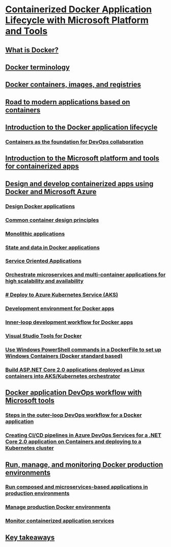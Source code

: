# [Containerized Docker Application Lifecycle with Microsoft Platform and Tools](index.md)

## [What is Docker?](what-is-docker.md)

## [Docker terminology](docker-terminology.md)

## [Docker containers, images, and registries](docker-containers-images-and-registries.md)

## [Road to modern applications based on containers](road-to-modern-applications-based-on-containers.md)

## [Introduction to the Docker application lifecycle](Docker-application-lifecycle/index.md)

### [Containers as the foundation for DevOps collaboration](Docker-application-lifecycle/containers-foundation-for-devops-collaboration.md)

## [Introduction to the Microsoft platform and tools for containerized apps](Microsoft-platform-tools-containerized-apps/index.md)

## [Design and develop containerized apps using Docker and Microsoft Azure](design-develop-containerized-apps/index.md)

### [Design Docker applications](design-develop-containerized-apps/design-docker-applications.md)

### [Common container design principles](design-develop-containerized-apps/common-container-design-principles.md)

### [Monolithic applications](design-develop-containerized-apps/monolithic-applications.md)

### [State and data in Docker applications](design-develop-containerized-apps/state-and-data-in-docker-applications.md)

### [Service Oriented Applications](design-develop-containerized-apps/soa-applications.md)

### [Orchestrate microservices and multi-container applications for high scalability and availability](design-develop-containerized-apps/orchestrate-high-scalability-availability.md)

### [# Deploy to Azure Kubernetes Service (AKS)](deploy-azure-kubernetes-service.md)

### [Development environment for Docker apps](design-develop-containerized-apps/docker-apps-development-environment.md)

### [Inner-loop development workflow for Docker apps](design-develop-containerized-apps/docker-apps-inner-loop-workflow.md)

### [Visual Studio Tools for Docker](design-develop-containerized-apps/visual-studio-tools-for-docker.md)

### [Use Windows PowerShell commands in a DockerFile to set up Windows Containers (Docker standard based)](design-develop-containerized-apps/set-up-windows-containers-with-powershell.md)

### [Build ASP.NET Core 2.0 applications deployed as Linux containers into AKS/Kubernetes orchestrator](design-develop-containerized-apps/build-aspnet-core-2.1-applications-linux-containers-aks-kubernetes.md)

## [Docker application DevOps workflow with Microsoft tools](docker-devops-workflow/index.md)

### [Steps in the outer-loop DevOps workflow for a Docker application](docker-devops-workflow/docker-application-outer-loop-devops-workflow.md)

### [Creating CI/CD pipelines in Azure DevOps Services for a .NET Core 2.0 application on Containers and deploying to a Kubernetes cluster](docker-devops-workflow/create-ci-cd-pipelines-azure-devops-services-aspnetcore-kubernetes.md)

## [Run, manage, and monitoring Docker production environments](run-manage-monitor-docker-environments/index.md)

### [Run composed and microservices-based applications in production environments](run-manage-monitor-docker-environments/run-microservices-based-applications-in-production.md)

### [Manage production Docker environments](run-manage-monitor-docker-environments/manage-production-docker-environments.md)

### [Monitor containerized application services](run-manage-monitor-docker-environments/monitor-containerized-application-services.md)

## [Key takeaways](key-takeaways/index.md)
